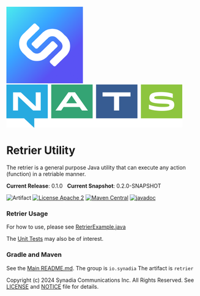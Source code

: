 ![Synadia](src/main/javadoc/images/synadia-logo.png) &nbsp;&nbsp;&nbsp;&nbsp; ![NATS](src/main/javadoc/images/large-logo.png)

# Retrier Utility

The retrier is a general purpose Java utility that can execute any action (function) in a retriable manner.

**Current Release**: 0.1.0 &nbsp; **Current Snapshot**: 0.2.0-SNAPSHOT

![Artifact](https://img.shields.io/badge/Artifact-io.synadia:retrier-00BC8E?labelColor=grey&style=flat)
[![License Apache 2](https://img.shields.io/badge/License-Apache2-blue.svg)](https://www.apache.org/licenses/LICENSE-2.0)
[![Maven Central](https://maven-badges.herokuapp.com/maven-central/io.synadia/retrier/badge.svg)](https://maven-badges.herokuapp.com/maven-central/io.synadia/retrier)
[![javadoc](https://javadoc.io/badge2/io.synadia/retrier/javadoc.svg)](https://javadoc.io/doc/io.synadia/retrier)

### Retrier Usage

For how to use, please see [RetrierExample.java](src/examples/java/io/synadia/examples/RetrierExample.java)

The [Unit Tests](src/test/java/io/synadia/jnats/extension/RetrierTests.java) may also be of interest.

### Gradle and Maven

See the [Main README.md](../README.md). The group is `io.synadia` The artifact is `retrier`


Copyright (c) 2024 Synadia Communications Inc. All Rights Reserved.
See [LICENSE](LICENSE) and [NOTICE](NOTICE) file for details.
